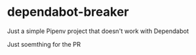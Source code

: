 # dependabot-breaker
Just a simple Pipenv project that doesn't work with Dependabot

Just soemthing for the PR
